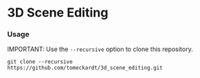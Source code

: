 # 3D Scene Editing

### Usage
IMPORTANT: Use the `--recursive` option to clone this repository.
```
git clone --recursive https://github.com/tomeckardt/3d_scene_editing.git
```